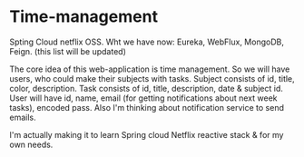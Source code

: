 # Time-management
Spting Cloud netflix OSS. Wht we have now: Eureka, WebFlux, MongoDB, Feign. (this list will be updated)

The core idea of this web-application is time management. So we will have users, who could make their subjects with tasks.
Subject consists of id, title, color, description.
Task consists of id, title, description, date & subject id.
User will have id, name, email (for getting notifications about next week tasks), encoded pass.
Also I'm thinking about notification service to send emails.

I'm actually making it to learn Spring cloud Netflix reactive stack & for my own needs.
